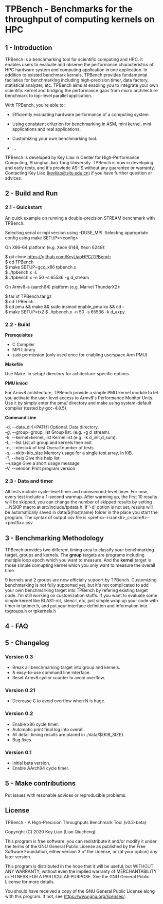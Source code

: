 # TPBench - Benchmarks for the throughput of computing kernels on HPC

## 1 - Introduction

TPBench is a benchmarking tool for scientific computing and HPC. It enables users to evaluate and observe the performance characteristics of HPC hardware system and computing application in one application. In addition to existed benchmark kernels, TPBench provides fundamental facilaties for benchmarking including high-precision timer, data factory, statistical analyzer, etc. TPBench aims at enabling you to integrate your own scientific kernel and bridging the performance gaps from micro architecture benchmark to top-level parallel application.

With TPBench, you're able to:
* Efficiently evaluating hardware performance of a computing system.
* Using consistent criterion for benchmarking in ASM, mini kernel, mini applications and real applications.
* Customizing your own benchmarking tool.

* ...

TPBench is developed by Key Liao in Center for High-Performance Computing, Shanghai Jiao Tong University. 
TPBench is now in developing and early tests, and it's proviede AS-IS without any guarantee or warranty. Contacting Key Liao (keyliao@sjtu.edu.cn) if you have further question or advices.

## 2 - Build and Run

### 2.1 - Quickstart
An quick example on running a double-precision STREAM benchmark with TPBench.

Selecting serial or mpi version using -DUSE_MPI. Selecting appropriate config using make SETUP=\<config>

On X86-64 platform (e.g. Xeon 6148, Xeon 6248):
<!-- <code> -->
$ git clone https://github.com/KeyLiaoHPC/TPBench <br>
$ cd TPBench<br>
$ make SETUP=gcc_x86 tpbench.x <br>
$ ./tpbench.x -L <br>
$ ./tpbench.x -n 50 -s 65536 -g d_stream

</code>

On Armv8-a (aarch64) platform (e.g. Marvel ThunderX2): 
<!-- <code> -->
$ tar xf TPBench.tar.gz <br>
$ cd TPBench <br>
$ cd pmu && make && sudo insmod enable_pmu.ko && cd - <br>
$ make SETUP=tx2
$ ./tpbench.x -n 50 -s 65536 -k d_axpy
</code>

### 2.2 - Build
**Prerequisites**
- C Compiler
- MPI Library
- `sudo` permission (only used once for enabling userspace Arm PMU)
  
**Makefile**

Use Make.<Arch> in setup/ directory for achitecture-specific options. 

**PMU kmod**

For Armv8 architecture, TPBench provide a simple PMU kernel module to let you activate the user-level access to Armv8's Performance Monitor Units. Use it by simply enter the pmu/ directory and make using system-default compiler (tested by gcc-4.8.5).

**Command Line**


  -d, --data_dir[=PATH]      Optional. Data directory. <br>
  -g, --group=group_list     Group list. (e.g. -g d_stream). <br>
  -k, --kernel=kernel_list   Kernel list.(e.g. -k d_init,d_sum). <br>
  -L, --list                 List all group and kernels then exit. <br>
  -n, --ntest=# of test      Overall number of tests. <br>
  -s, --nkib=kib_size        Memory usage for a single test array, in KiB. <br>
  -?, --help                 Give this help list <br>
      --usage                Give a short usage message <br>
  -V, --version              Print program version <br>

### 2.3 - Data and timer
All tests include cycle-level timer and nanosecond-level timer. For now, every test include a 1-second warmup. 
After warming up, the first 10 results will be skipped, you can change the number of skipped results by setting __NSKIP macro at src/include/tpdata.h.
If '-d' option is not set, results will be automatically saved in data/${hostname} folder in the place you start the program.
The syntax of output csv file is \<prefix>-r\<rank#>_c<core#>-\<postfix>.csv

## 3 - Benchmarking Methodology

TPBench provides two different timing area to classify your benchmarking target, groups and kernels. The **group** targets are programs including multiple loop epoch which you want to measure. And the **kernel** target is those simple comupting kernel which you only want to measure the overall time. 

9 kernels and 2 groups are now officially supoort by TPBench.
Customizing benchmarking is not fully supported yet, but it's not complicated to add your own benchmarking target into TPBench by refering existing target code. I'm still working on customization stuffs. If you want to evaluate some simple kernel like BLAS1-rot, stencil, etc, just simple wrap up
your code with timer in tptimer.h, and put your interface definition and information into tpgroups.h or tpkernels.h

## 4 - FAQ

## 5 - Changelog

### Version 0.3
- Break all benchmarking target into group and kernels.
- A easy-to-use command line interface.
- Reset Armv8 cycler counter to avoid overflow.

### Version 0.21

- Decrease C to avoid overflow when N is huge.

### Version 0.2

- Enable x86 cycle timer.
- Automatic print final log into overall.
- All detail timing results are placed in ./data/${KIB_SIZE}.
- Bug fixes.

### Version 0.1

- Initial beta version.
- Enable AArch64 cycle timer.

## 5 - Make contributions

Put issues with resonable advices or reproducible problems.

## License

TPBench - A High-Precision Throughputs Benchmark Tool (v0.3-beta)

Copyright (C) 2020 Key Liao (Liao Qiucheng)

This program is free software: you can redistribute it and/or modify
it under the terms of the GNU General Public License as published by
the Free Software Foundation, either version 3 of the License, or
(at your option) any later version.

This program is distributed in the hope that it will be useful,
but WITHOUT ANY WARRANTY; without even the implied warranty of
MERCHANTABILITY or FITNESS FOR A PARTICULAR PURPOSE.  See the
GNU General Public License for more details.

You should have received a copy of the GNU General Public License
along with this program.  If not, see <https://www.gnu.org/licenses/>.

